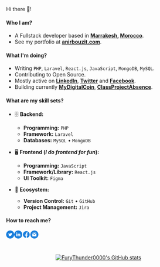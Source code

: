 Hi there 👋!

#### Who I am?

- A Fullstack developer based in **[Marrakesh](https://en.wikipedia.org/wiki/marakesh), [Morocco](https://en.wikipedia.org/wiki/Morocco)**.
- See my portfolio at **[anirbouzit.com](https://www.anirbouzit.com)**.

#### What I'm doing?

- Writing `PHP`, `Laravel`, `React.js`, `JavaScript`, `MongoDB`, `MySQL`.
- Contributing to Open Source.
- Mostly active on **[LinkedIn](https://www.linkedin.com/in/anir-bouzit-091745248)**, **[Twitter](https://twitter.com/FuryThu98375845)** and **[Facebook](https://www.facebook.com/anirbouzit18)**.
- Building currently **[MyDigitalCoin](https://github.com/arifszn/mydigitalcoin-react-app)**, **[ClassProjectAbsence](https://github.com/arifszn/ClassProjectAbsence)**.

#### What are my skill sets?

- 🗄️ **Backend:**

  - **Programming:** `PHP`
  - **Framework:** `Laravel`
  - **Databases:** `MySQL` • `MongoDB`

- 🖥 **Frontend (_I do frontend for fun_):**

  - **Programming:** `JavaScript`
  - **Framework/Library:** `React.js`
  - **UI Toolkit:** `Figma`

- 🎡 **Ecosystem:**
  - **Version Control:** `Git` • `GitHub`
  - **Project Management:** `Jira`

#### How to reach me?

<a href="https://twitter.com/FuryThu98375845">
  <img align="left" alt="Twitter" width="22px" src="./assets/twitter.svg" />
</a>
<a href="https://www.linkedin.com/in/anir-bouzit-091745248">
  <img align="left" alt="LinkedIn" width="22px" src="./assets/linkedin.svg" />
</a>
<a href="https://www.facebook.com/anirbouzit18">
  <img align="left" alt="Facebook" width="22px" src="./assets/facebook.svg" />
</a>
<a href="mailto:anirbouzit18@gmail.com">
  <img align="left" alt="Mail" width="22px" src="./assets/gmail.svg" />
</a>

<br/>
<br/>
<br/>

<p align="center">
<a href="http://www.github.com/FuryThunder0000"><img src="https://github-readme-stats.vercel.app/api?username=FuryThunder0000&show_icons=true&hide=&count_private=true&title_color=3382ed&text_color=ffffff&icon_color=3382ed&bg_color=1c1917&hide_border=true&show_icons=true" alt="FuryThunder0000's GitHub stats" /></a>
 </p>
